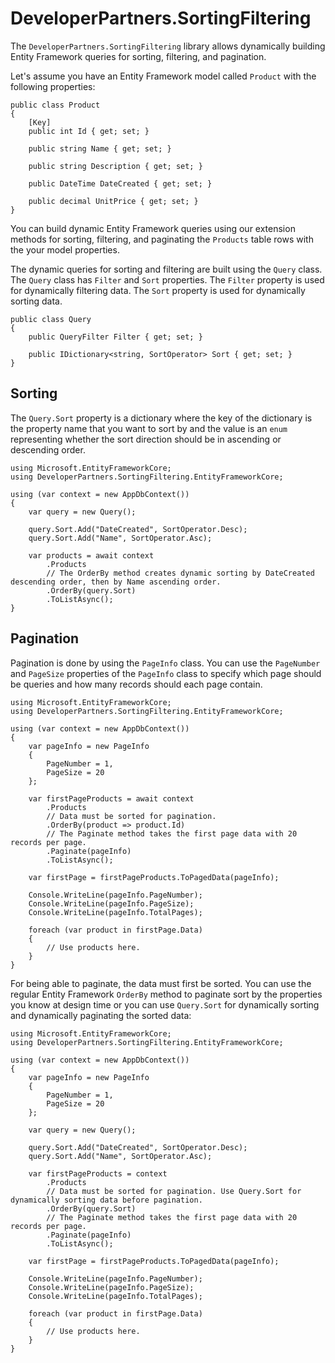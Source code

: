 # DeveloperPartners.SortingFiltering

The `DeveloperPartners.SortingFiltering` library allows dynamically building Entity Framework queries for sorting, filtering, and pagination.

Let's assume you have an Entity Framework model called `Product` with the following properties:

```
public class Product
{
    [Key]
    public int Id { get; set; }

    public string Name { get; set; }

    public string Description { get; set; }

    public DateTime DateCreated { get; set; }

    public decimal UnitPrice { get; set; }
}
```

You can build dynamic Entity Framework queries using our extension methods for sorting, filtering, and paginating the `Products` table rows with the your model properties.

The dynamic queries for sorting and filtering are built using the `Query` class. The `Query` class has `Filter` and `Sort` properties. The `Filter` property is used for dynamically filtering data. The `Sort` property is used for dynamically sorting data.

```
public class Query
{
    public QueryFilter Filter { get; set; }

    public IDictionary<string, SortOperator> Sort { get; set; }
}
```

## Sorting

The `Query.Sort` property is a dictionary where the key of the dictionary is the property name that you want to sort by and the value is an `enum` representing whether the sort direction should be in ascending or descending order.

```
using Microsoft.EntityFrameworkCore;
using DeveloperPartners.SortingFiltering.EntityFrameworkCore;

using (var context = new AppDbContext())
{
    var query = new Query();

    query.Sort.Add("DateCreated", SortOperator.Desc);
    query.Sort.Add("Name", SortOperator.Asc);

    var products = await context
        .Products
        // The OrderBy method creates dynamic sorting by DateCreated descending order, then by Name ascending order.
        .OrderBy(query.Sort)
        .ToListAsync();
}
```

## Pagination

Pagination is done by using the `PageInfo` class. You can use the `PageNumber` and `PageSize` properties of the `PageInfo` class to specify which page should be queries and how many records should each page contain.

```
using Microsoft.EntityFrameworkCore;
using DeveloperPartners.SortingFiltering.EntityFrameworkCore;

using (var context = new AppDbContext())
{
    var pageInfo = new PageInfo
    {
        PageNumber = 1,
        PageSize = 20
    };

    var firstPageProducts = await context
        .Products
        // Data must be sorted for pagination.
        .OrderBy(product => product.Id)
        // The Paginate method takes the first page data with 20 records per page.
        .Paginate(pageInfo)
        .ToListAsync();

    var firstPage = firstPageProducts.ToPagedData(pageInfo);

    Console.WriteLine(pageInfo.PageNumber);
    Console.WriteLine(pageInfo.PageSize);
    Console.WriteLine(pageInfo.TotalPages);

    foreach (var product in firstPage.Data)
    {
        // Use products here.
    }
}
```

For being able to paginate, the data must first be sorted. You can use the regular Entity Framework `OrderBy` method to paginate sort by the properties you know at design time or you can use `Query.Sort` for dynamically sorting and dynamically paginating the sorted data:

```
using Microsoft.EntityFrameworkCore;
using DeveloperPartners.SortingFiltering.EntityFrameworkCore;

using (var context = new AppDbContext())
{
    var pageInfo = new PageInfo
    {
        PageNumber = 1,
        PageSize = 20
    };

    var query = new Query();

    query.Sort.Add("DateCreated", SortOperator.Desc);
    query.Sort.Add("Name", SortOperator.Asc);

    var firstPageProducts = context
        .Products
        // Data must be sorted for pagination. Use Query.Sort for dynamically sorting data before pagination.
        .OrderBy(query.Sort)
        // The Paginate method takes the first page data with 20 records per page.
        .Paginate(pageInfo)
        .ToListAsync();

    var firstPage = firstPageProducts.ToPagedData(pageInfo);

    Console.WriteLine(pageInfo.PageNumber);
    Console.WriteLine(pageInfo.PageSize);
    Console.WriteLine(pageInfo.TotalPages);

    foreach (var product in firstPage.Data)
    {
        // Use products here.
    }
}
```